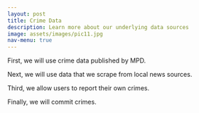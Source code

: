 ```yaml
---
layout: post
title: Crime Data
description: Learn more about our underlying data sources
image: assets/images/pic11.jpg
nav-menu: true
---
```


First, we will use crime data published by MPD.

Next, we will use data that we scrape from local news sources.

Third, we allow users to report their own crimes.

Finally, we will commit crimes.